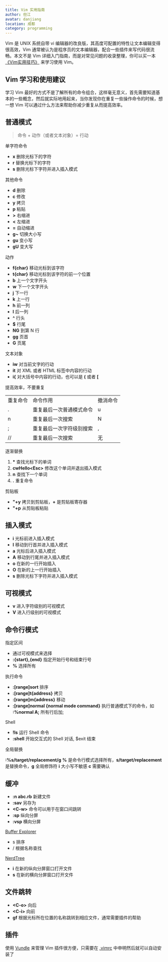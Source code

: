 ```yaml
---
title: Vim 实用指南 
author: 但江
avatar: danjiang
location: 成都 
category: programming
---
```


Vim 是 UNIX 系统自带 vi 编辑器的改良版，其高度可配置的特性让文本编辑变得很高效，Vim 通常被认为是程序员的文本编辑器，配合一些插件来写代码很流畅。本文不是 Vim 详细入门指南，而是对常见问题的收录整理，你可以买一本 [《Vim实用技巧》][1] 来学习使用 Vim。

## Vim 学习和使用建议

学习 Vim 最好的方式不是了解所有的命令组合，这样毫无意义，首先需要知道基本的一些概念，然后就实际地用起来，当你发现你在重复一些操作命令的时候，想一想 Vim 可以通过什么方法来帮助你减少重复从而提高效率。

## 普通模式

> 命令 + 动作（或者文本对象）= 行动

单字符命令

* **x** 删除光标下的字符
* **r** 替换光标下的字符
* **s** 删除光标下字符并进入插入模式

其他命令

* **d** 删除
* **c** 修改
* **y** 拷贝
* **p** 粘贴
* **>** 右缩进
* **<** 左缩进
* **=** 自动缩进
* **g~** 切换大小写
* **gu** 变小写
* **gU** 变大写

动作

* **f{char}** 移动光标到该字符
* **t{char}** 移动光标到该字符的前一个位置
* **b** 上一个文字开头
* **w** 下一个文字开头
* **j** 下一行
* **k** 上一行
* **h** 前一列
* **l** 后一列
* **^** 行头
* **$** 行尾
* **NG** 到第 N 行
* **gg** 页首
* **G** 页尾

文本对象

* **iw** 对当前文字的行动
* **it** 对 XML 或者 HTML 标签中内容的行动
* **i{** 对大括号中内容的行动，也可以是 **(** 或者 **[**

提高效率，不要重复

<table>
	<tr>
		<td>重复命令</td>
		<td>命令作用</td>
		<td>撤消命令</td>
	</tr>
	<tr>
		<td>.</td>
		<td>重复最后一次普通模式命令</td>
		<td>u</td>
	</tr>
	<tr>
		<td>n</td>
		<td>重复最后一次搜索</td>
		<td>N</td>
	</tr>
	<tr>
		<td>;</td>
		<td>重复最后一次字符级别搜索</td>
		<td>,</td>
	</tr>
	<tr>
		<td>//</td>
		<td>重复最后一次搜索</td>
		<td>无</td>
	</tr>
</table>

逐渐替换

1. **\***  查找光标下的单词
2. **cwHello\<Esc\>** 修改这个单词并退出插入模式
3. **n** 查找下一个单词
4. **.** 重复命令

剪贴板

* **"+y** 拷贝到剪贴板，**+** 是剪贴板寄存器
* **"+p** 从剪贴板粘贴 

## 插入模式

* **i** 光标前进入插入模式
* **I** 移动到行首并进入插入模式
* **a** 光标后进入插入模式
* **A** 移动到行尾并进入插入模式
* **o** 在新的一行开始插入
* **O** 在新的上一行开始插入 
* **s** 删除光标下字符并进入插入模式

## 可视模式

* **v** 进入字符级别的可视模式
* **V** 进入行级别的可视模式

## 命令行模式

指定区间

* 通过可视模式来选择
* **:{start},{end}** 指定开始行号和结束行号 
* **%** 选择所有

执行命令

* **:[range]sort** 排序
* **:[range]t{address}** 拷贝
* **:[range]m{address}** 移动
* **:[range]normal {normal mode command}** 执行普通模式下的命令，如 **:%normal A;** 所有行后加;

Shell

* **!ls** 运行 Shell 命令
* **:shell** 开始交互式的 Shell 对话, $exit 结束

全局替换

**:%s/target/replacement/g** **%** 是命令行模式选择所有，**s/target/replacement** 是替换命令，**g** 全局修饰符 **i** 大小写不敏感 **c** 需要确认

## 缓冲

* **:n abc.rb** 新建文件
* **:sav** 另存为
* **\<C-w\>** 命令可以用于在窗口间跳转
* **:sp** 纵向分屏
* **:vsp** 横向分屏

[Buffer Explorer][2]

* s 排序
* / 根据名称查找

[NerdTree][3]

* **i** 在新的纵向分屏窗口打开文件
* **s** 在新的横向分屏窗口打开文件

## 文件跳转

* **\<C-o\>** 向后
* **\<C-i\>** 向前
* **gf** 根据光标所在位置的名称跳转到相应文件，通常需要插件的帮助

## 插件

使用 [Vundle][4] 来管理 Vim 插件很方便，只需要在 [.vimrc][5] 中申明然后就可以自动安装了

[1]: http://www.amazon.cn/Vim实用技巧-尼尔/dp/B00JONY3W0/
[2]: http://www.vim.org/scripts/script.php?script_id=42
[3]: http://www.vim.org/scripts/script.php?script_id=1658
[4]: https://github.com/gmarik/Vundle.vim
[5]: https://gist.github.com/danjiang/4134545
